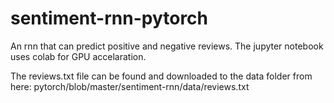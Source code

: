 # sentiment-rnn-pytorch
An rnn that can predict positive and negative reviews.
The jupyter notebook uses colab for GPU accelaration.

The reviews.txt file can be found and downloaded to the data folder from here: pytorch/blob/master/sentiment-rnn/data/reviews.txt
